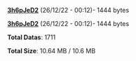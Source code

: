 [**3h6pJeD2**](/data/3h6pJeD2.txt) (26/12/22 - 00:12)- 1444 bytes

[**3h6pJeD2**](/data/3h6pJeD2.txt) (26/12/22 - 00:12)- 1444 bytes

**Total Datas**: 1711

**Total Size**: 10.64 MB / 10.6 MB